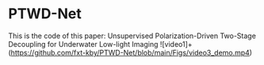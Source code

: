 # PTWD-Net
This is the code of this paper: Unsupervised Polarization-Driven Two-Stage Decoupling for Underwater Low-light Imaging
![video1]+(https://github.com/fxt-kby/PTWD-Net/blob/main/Figs/video3_demo.mp4)
